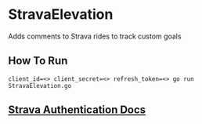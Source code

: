 # StravaElevation
Adds comments to Strava rides to track custom goals

## How To Run
```
client_id=<> client_secret=<> refresh_token=<> go run StravaElevation.go
```

## [Strava Authentication Docs](https://developers.strava.com/docs/authentication/)
